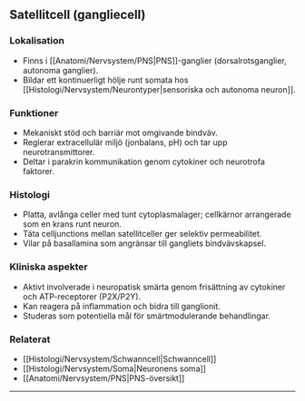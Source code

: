 ## Satellitcell (gangliecell)

### Lokalisation
- Finns i [[Anatomi/Nervsystem/PNS|PNS]]-ganglier (dorsalrotsganglier, autonoma ganglier).  
- Bildar ett kontinuerligt hölje runt somata hos [[Histologi/Nervsystem/Neurontyper|sensoriska och autonoma neuron]].

### Funktioner
- Mekaniskt stöd och barriär mot omgivande bindväv.  
- Reglerar extracellulär miljö (jonbalans, pH) och tar upp neurotransmittorer.  
- Deltar i parakrin kommunikation genom cytokiner och neurotrofa faktorer.

### Histologi
- Platta, avlånga celler med tunt cytoplasmalager; cellkärnor arrangerade som en krans runt neuron.  
- Täta celljunctions mellan satellitceller ger selektiv permeabilitet.  
- Vilar på basallamina som angränsar till gangliets bindvävskapsel.

### Kliniska aspekter
- Aktivt involverade i neuropatisk smärta genom frisättning av cytokiner och ATP-receptorer (P2X/P2Y).  
- Kan reagera på inflammation och bidra till ganglionit.  
- Studeras som potentiella mål för smärtmodulerande behandlingar.

### Relaterat
- [[Histologi/Nervsystem/Schwanncell|Schwanncell]]  
- [[Histologi/Nervsystem/Soma|Neuronens soma]]  
- [[Anatomi/Nervsystem/PNS|PNS-översikt]]  

---

